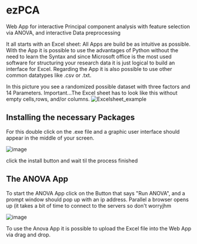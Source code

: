 # ezPCA
Web App for interactive Principal component analysis with feature selection via ANOVA, and interactive Data preprocessing

It all starts with an Excel sheet:
All Apps are build be as intuitive as possible. With the App it is possible to use the advantages of Python without the need to learn the Syntax and since Microsoft office is the most used software for structuring your research data it is just logical to build an interface for Excel. 
Regarding the App it is also possible to use other common datatypes like .csv or .txt. 

In this picture you see a randomized possible dataset with three factors and 14 Parameters. Important...The Excel sheet has to look like this without empty cells,rows, and/or columns.
![Excelsheet_example](https://user-images.githubusercontent.com/109506200/192359614-2ad85830-8602-400e-9704-c2283620ce6a.png)


## Installing the necessary Packages
For this double click on the .exe file and a graphic user interface should appear in the middle of your screen.

![image](https://user-images.githubusercontent.com/109506200/201372190-4f874dbe-dc10-45b5-a62c-d8dbe7df1d6d.png)

click the install button and wait til the process finished

## The ANOVA App
To start the ANOVA App click on the Button that says "Run ANOVA", and a prompt window should pop up with an ip address. Parallel a browser opens up (it takes a bit of time to connect to the servers so don't worryjhm

![image](https://user-images.githubusercontent.com/109506200/201372465-b347c222-789a-449e-856f-2166a28e1440.png)

To use the Anova App it is possible to upload the Excel file into the Web App via drag and drop.
